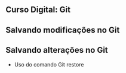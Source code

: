 
## Curso Digital: Git

## Salvando modificações no Git

## Salvando alterações no Git

* Uso do comando Git restore
